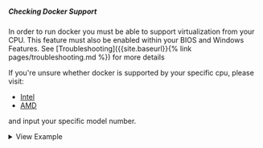 

##### Checking Docker Support

In order to run docker you must be able to support virtualization from your CPU. This feature must also be enabled within your BIOS and Windows Features. See [Troubleshooting]({{site.baseurl}}{% link pages/troubleshooting.md %}) for more details

If you're unsure whether docker is supported by your specific cpu, please visit:
- [Intel](https://ark.intel.com/content/www/us/en/ark.html)
- [AMD](https://www.amd.com/en/products/cpu)

and input your specific model number.


<details>
<summary>View Example</summary>

Type Your Model Number, e.g. T6500 into the product search bar
![CheckingSites]({{site.baseurl}}/assets/img/intel_product_example_annotated.png "Title")
In this example above, you can see that Vt-x (Virtualization) is not supported. This will be a **Yes** if it is supported.

</details>

